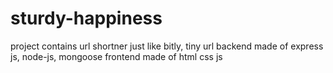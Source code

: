 # sturdy-happiness
project contains url shortner just like bitly, tiny url
backend made of express js, node-js, mongoose
frontend made of html css js
